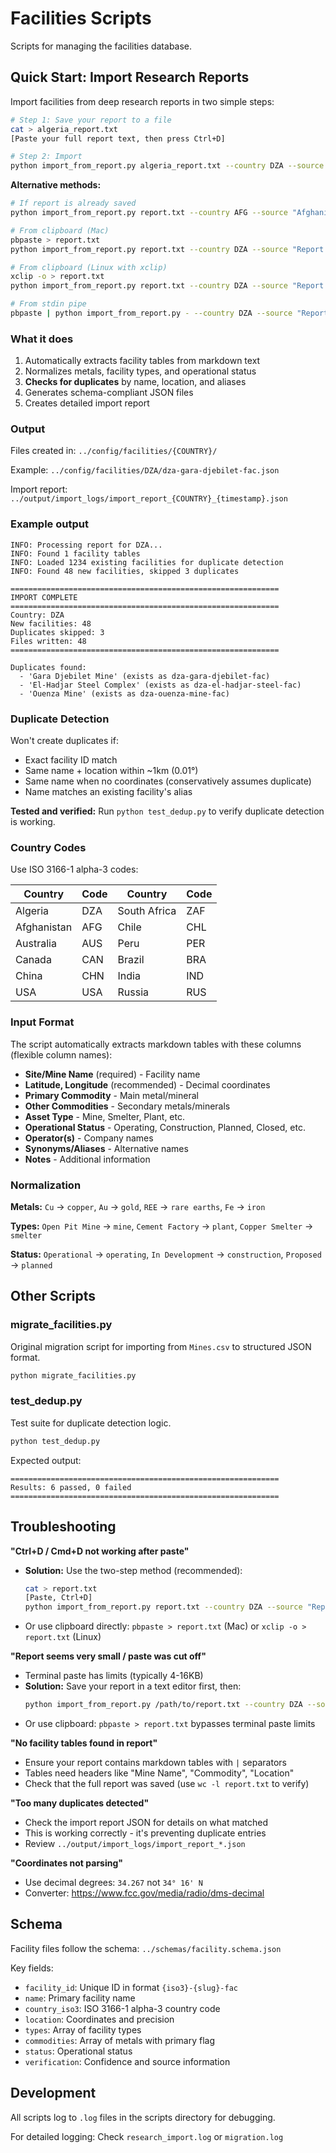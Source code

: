 # Facilities Scripts

Scripts for managing the facilities database.

## Quick Start: Import Research Reports

Import facilities from deep research reports in two simple steps:

```bash
# Step 1: Save your report to a file
cat > algeria_report.txt
[Paste your full report text, then press Ctrl+D]

# Step 2: Import
python import_from_report.py algeria_report.txt --country DZA --source "Algeria Mining Report 2025"
```

**Alternative methods:**

```bash
# If report is already saved
python import_from_report.py report.txt --country AFG --source "Afghanistan Mineral Report"

# From clipboard (Mac)
pbpaste > report.txt
python import_from_report.py report.txt --country DZA --source "Report Name"

# From clipboard (Linux with xclip)
xclip -o > report.txt
python import_from_report.py report.txt --country DZA --source "Report Name"

# From stdin pipe
pbpaste | python import_from_report.py - --country DZA --source "Report Name"
```

### What it does

1. Automatically extracts facility tables from markdown text
2. Normalizes metals, facility types, and operational status
3. **Checks for duplicates** by name, location, and aliases
4. Generates schema-compliant JSON files
5. Creates detailed import report

### Output

Files created in: `../config/facilities/{COUNTRY}/`

Example: `../config/facilities/DZA/dza-gara-djebilet-fac.json`

Import report: `../output/import_logs/import_report_{COUNTRY}_{timestamp}.json`

### Example output

```
INFO: Processing report for DZA...
INFO: Found 1 facility tables
INFO: Loaded 1234 existing facilities for duplicate detection
INFO: Found 48 new facilities, skipped 3 duplicates

============================================================
IMPORT COMPLETE
============================================================
Country: DZA
New facilities: 48
Duplicates skipped: 3
Files written: 48
============================================================

Duplicates found:
  - 'Gara Djebilet Mine' (exists as dza-gara-djebilet-fac)
  - 'El-Hadjar Steel Complex' (exists as dza-el-hadjar-steel-fac)
  - 'Ouenza Mine' (exists as dza-ouenza-mine-fac)
```

### Duplicate Detection

Won't create duplicates if:
- Exact facility ID match
- Same name + location within ~1km (0.01°)
- Same name when no coordinates (conservatively assumes duplicate)
- Name matches an existing facility's alias

**Tested and verified:** Run `python test_dedup.py` to verify duplicate detection is working.

### Country Codes

Use ISO 3166-1 alpha-3 codes:

| Country | Code | Country | Code |
|---------|------|---------|------|
| Algeria | DZA | South Africa | ZAF |
| Afghanistan | AFG | Chile | CHL |
| Australia | AUS | Peru | PER |
| Canada | CAN | Brazil | BRA |
| China | CHN | India | IND |
| USA | USA | Russia | RUS |

### Input Format

The script automatically extracts markdown tables with these columns (flexible column names):

- **Site/Mine Name** (required) - Facility name
- **Latitude, Longitude** (recommended) - Decimal coordinates
- **Primary Commodity** - Main metal/mineral
- **Other Commodities** - Secondary metals/minerals
- **Asset Type** - Mine, Smelter, Plant, etc.
- **Operational Status** - Operating, Construction, Planned, Closed, etc.
- **Operator(s)** - Company names
- **Synonyms/Aliases** - Alternative names
- **Notes** - Additional information

### Normalization

**Metals:** `Cu` → `copper`, `Au` → `gold`, `REE` → `rare earths`, `Fe` → `iron`

**Types:** `Open Pit Mine` → `mine`, `Cement Factory` → `plant`, `Copper Smelter` → `smelter`

**Status:** `Operational` → `operating`, `In Development` → `construction`, `Proposed` → `planned`

## Other Scripts

### migrate_facilities.py

Original migration script for importing from `Mines.csv` to structured JSON format.

```bash
python migrate_facilities.py
```

### test_dedup.py

Test suite for duplicate detection logic.

```bash
python test_dedup.py
```

Expected output:
```
============================================================
Results: 6 passed, 0 failed
============================================================
```

## Troubleshooting

**"Ctrl+D / Cmd+D not working after paste"**
- **Solution:** Use the two-step method (recommended):
  ```bash
  cat > report.txt
  [Paste, Ctrl+D]
  python import_from_report.py report.txt --country DZA --source "Report"
  ```
- Or use clipboard directly: `pbpaste > report.txt` (Mac) or `xclip -o > report.txt` (Linux)

**"Report seems very small / paste was cut off"**
- Terminal paste has limits (typically 4-16KB)
- **Solution:** Save your report in a text editor first, then:
  ```bash
  python import_from_report.py /path/to/report.txt --country DZA --source "Report"
  ```
- Or use clipboard: `pbpaste > report.txt` bypasses terminal paste limits

**"No facility tables found in report"**
- Ensure your report contains markdown tables with `|` separators
- Tables need headers like "Mine Name", "Commodity", "Location"
- Check that the full report was saved (use `wc -l report.txt` to verify)

**"Too many duplicates detected"**
- Check the import report JSON for details on what matched
- This is working correctly - it's preventing duplicate entries
- Review `../output/import_logs/import_report_*.json`

**"Coordinates not parsing"**
- Use decimal degrees: `34.267` not `34° 16' N`
- Converter: https://www.fcc.gov/media/radio/dms-decimal

## Schema

Facility files follow the schema: `../schemas/facility.schema.json`

Key fields:
- `facility_id`: Unique ID in format `{iso3}-{slug}-fac`
- `name`: Primary facility name
- `country_iso3`: ISO 3166-1 alpha-3 country code
- `location`: Coordinates and precision
- `types`: Array of facility types
- `commodities`: Array of metals with primary flag
- `status`: Operational status
- `verification`: Confidence and source information

## Development

All scripts log to `.log` files in the scripts directory for debugging.

For detailed logging: Check `research_import.log` or `migration.log`
